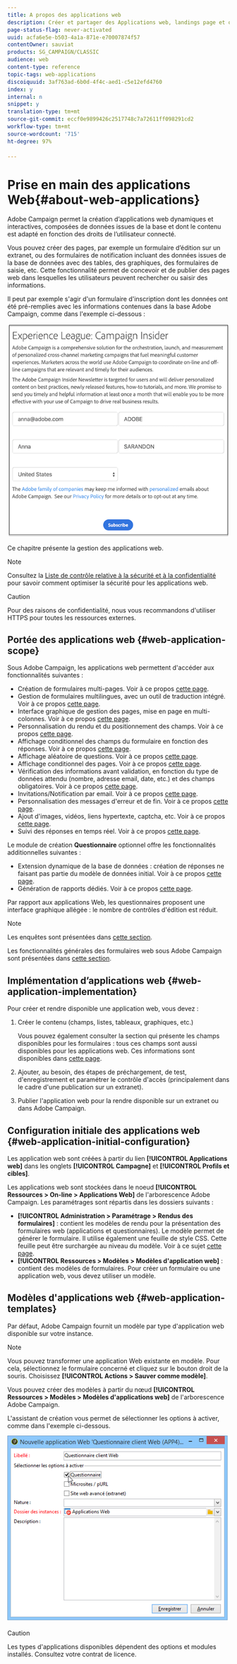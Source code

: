```yaml
---
title: A propos des applications web
description: Créer et partager des Applications web, landings page et questionnaires dynamiques.
page-status-flag: never-activated
uuid: acfa6e5e-b503-4a1a-871e-e70007874f57
contentOwner: sauviat
products: SG_CAMPAIGN/CLASSIC
audience: web
content-type: reference
topic-tags: web-applications
discoiquuid: 3af763ad-6b0d-4f4c-aed1-c5e12efd4760
index: y
internal: n
snippet: y
translation-type: tm+mt
source-git-commit: eccf0e9899426c2517748c7a72611ff098291cd2
workflow-type: tm+mt
source-wordcount: '715'
ht-degree: 97%

---
```



# Prise en main des applications Web{#about-web-applications}

Adobe Campaign permet la création d’applications web dynamiques et interactives, composées de données issues de la base et dont le contenu est adapté en fonction des droits de l’utilisateur connecté.

Vous pouvez créer des pages, par exemple un formulaire d’édition sur un extranet, ou des formulaires de notification incluant des données issues de la base de données avec des tables, des graphiques, des formulaires de saisie, etc. Cette fonctionnalité permet de concevoir et de publier des pages web dans lesquelles les utilisateurs peuvent rechercher ou saisir des informations.

Il peut par exemple s&#39;agir d&#39;un formulaire d&#39;inscription dont les données ont été pré-remplies avec les informations contenues dans la base Adobe Campaign, comme dans l&#39;exemple ci-dessous :

![](assets/webapp_form_sample.png)

Ce chapitre présente la gestion des applications web.

>[!NOTE]
>
>Consultez la [Liste de contrôle relative à la sécurité et à la confidentialité](https://helpx.adobe.com/fr/campaign/kb/acc-security.html) pour savoir comment optimiser la sécurité pour les applications web.

>[!CAUTION]
>
>Pour des raisons de confidentialité, nous vous recommandons d&#39;utiliser HTTPS pour toutes les ressources externes.

## Portée des applications web {#web-application-scope}

Sous Adobe Campaign, les applications web permettent d&#39;accéder aux fonctionnalités suivantes :

* Création de formulaires multi-pages. Voir à ce propos [cette page](../../web/using/about-web-forms.md).
* Gestion de formulaires multilingues, avec un outil de traduction intégré. Voir à ce propos [cette page](../../web/using/translating-a-web-application.md).
* Interface graphique de gestion des pages, mise en page en multi-colonnes. Voir à ce propos [cette page](../../web/using/designing-a-web-application.md).
* Personnalisation du rendu et du positionnement des champs. Voir à ce propos [cette page](../../web/using/editing-content.md#adding-personalization-content).
* Affichage conditionnel des champs du formulaire en fonction des réponses. Voir à ce propos [cette page](../../web/using/form-rendering.md#defining-fields-conditional-display).
* Affichage aléatoire de questions. Voir à ce propos [cette page](../../web/using/building-a-survey.md#adding-questions).
* Affichage conditionnel des pages. Voir à ce propos [cette page](../../web/using/defining-web-forms-page-sequencing.md#conditional-page-display).
* Vérification des informations avant validation, en fonction du type de données attendu (nombre, adresse email, date, etc.) et des champs obligatoires. Voir à ce propos [cette page](../../web/using/form-rendering.md#defining-control-settings).
* Invitations/Notification par email. Voir à ce propos [cette page](../../web/using/publishing-a-web-form.md#delivering-a-form-via-email).
* Personnalisation des messages d&#39;erreur et de fin. Voir à ce propos [cette page](../../web/using/defining-web-forms-properties.md#setting-up-an-error-page).
* Ajout d&#39;images, vidéos, liens hypertexte, captcha, etc. Voir à ce propos [cette page](../../web/using/editing-content.md).
* Suivi des réponses en temps réel. Voir à ce propos [cette page](../../web/using/publish--track-and-use-collected-data.md#response-tracking).

Le module de création **Questionnaire** optionnel offre les fonctionnalités additionnelles suivantes :

* Extension dynamique de la base de données : création de réponses ne faisant pas partie du modèle de données initial. Voir à ce propos [cette page](../../web/using/managing-answers.md#storing-collected-answers).
* Génération de rapports dédiés. Voir à ce propos [cette page](../../web/using/publish--track-and-use-collected-data.md#reports-on-surveys).

Par rapport aux applications Web, les questionnaires proposent une interface graphique allégée : le nombre de contrôles d&#39;édition est réduit.

>[!NOTE]
>
>Les enquêtes sont présentées dans [cette section](../../web/using/about-surveys.md).
>
>Les fonctionnalités générales des formulaires web sous Adobe Campaign sont présentées dans [cette section](../../web/using/about-web-forms.md).

## Implémentation d’applications web {#web-application-implementation}

Pour créer et rendre disponible une application web, vous devez :

1. Créer le contenu (champs, listes, tableaux, graphiques, etc.)

   Vous pouvez également consulter la section qui présente les champs disponibles pour les formulaires : tous ces champs sont aussi disponibles pour les applications web. Ces informations sont disponibles dans [cette page](../../web/using/adding-fields-to-a-web-form.md).

1. Ajouter, au besoin, des étapes de préchargement, de test, d&#39;enregistrement et paramétrer le contrôle d&#39;accès (principalement dans le cadre d&#39;une publication sur un extranet).
1. Publier l&#39;application web pour la rendre disponible sur un extranet ou dans Adobe Campaign.

## Configuration initiale des applications web {#web-application-initial-configuration}

Les application web sont créées à partir du lien **[!UICONTROL Applications web]** dans les onglets **[!UICONTROL Campagne]** et **[!UICONTROL Profils et cibles]**.

Les applications web sont stockées dans le noeud **[!UICONTROL Ressources > On-line > Applications Web]** de l&#39;arborescence Adobe Campaign. Les paramétrages sont répartis dans les dossiers suivants :

* **[!UICONTROL Administration > Paramétrage > Rendus des formulaires]** : contient les modèles de rendu pour la présentation des formulaires web (applications et questionnaires). Le modèle permet de générer le formulaire. Il utilise également une feuille de style CSS. Cette feuille peut être surchargée au niveau du modèle. Voir à ce sujet [cette page](../../web/using/form-rendering.md#selecting-the-form-rendering-template).
* **[!UICONTROL Ressources > Modèles > Modèles d&#39;application web]** : contient des modèles de formulaires. Pour créer un formulaire ou une application web, vous devez utiliser un modèle.

## Modèles d&#39;applications web {#web-application-templates}

Par défaut, Adobe Campaign fournit un modèle par type d&#39;application web disponible sur votre instance.

>[!NOTE]
>
>Vous pouvez transformer une application Web existante en modèle. Pour cela, sélectionnez le formulaire concerné et cliquez sur le bouton droit de la souris. Choisissez **[!UICONTROL Actions > Sauver comme modèle]**.

Vous pouvez créer des modèles à partir du nœud **[!UICONTROL Ressources > Modèles > Modèles d&#39;applications web]** de l&#39;arborescence Adobe Campaign.

L&#39;assistant de création vous permet de sélectionner les options à activer, comme dans l&#39;exemple ci-dessous.

![](assets/webapp_create_template.png)

>[!CAUTION]
>
>Les types d&#39;applications disponibles dépendent des options et modules installés. Consultez votre contrat de licence.

